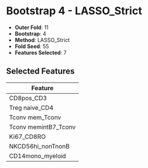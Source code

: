 # Bootstrap 4 - LASSO_Strict

- **Outer Fold**: 11
- **Bootstrap**: 4
- **Method**: LASSO_Strict
- **Fold Seed**: 55
- **Features Selected**: 7

## Selected Features

| Feature |
|---------|
| CD8pos_CD3 |
| Treg naive_CD4 |
| Tconv mem_Tconv |
| Tconv memintB7_Tconv |
| Ki67_CD8RO |
| NKCD56hi_nonTnonB |
| CD14mono_myeloid |
